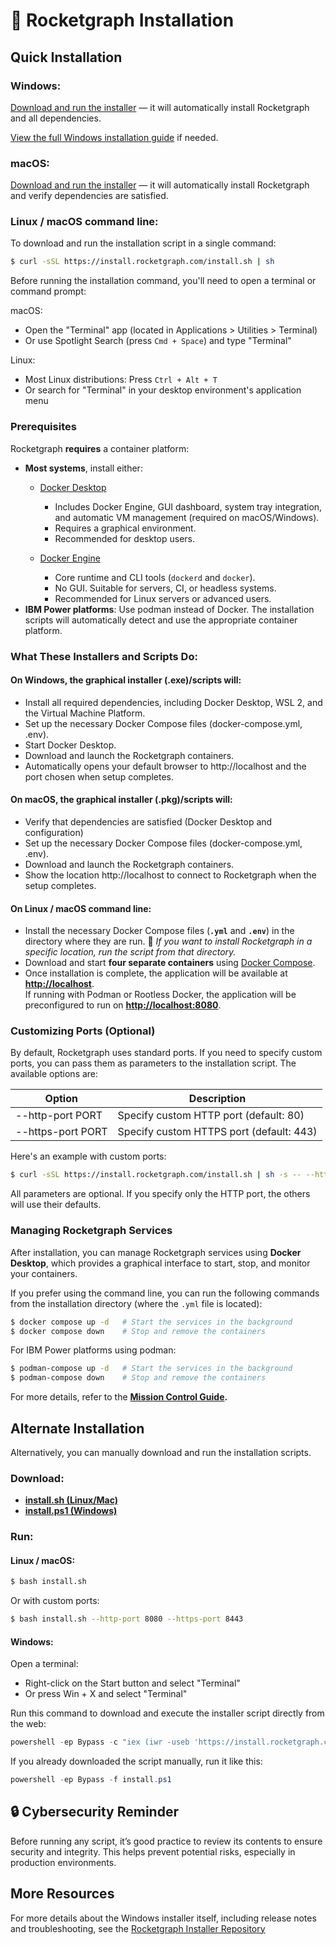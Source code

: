 # 🚀 Rocketgraph Installation

## Quick Installation

### Windows:

[Download and run the installer](https://github.com/Rocketgraphai/rocketgraph-setup/releases/latest/download/RocketgraphSetup.exe) — it will automatically install Rocketgraph and all dependencies.

<a href="https://github.com/Rocketgraphai/rocketgraph-setup/blob/main/docs/v1.3/welcome.md" target="_blank" rel="noopener noreferrer">View the full Windows installation guide</a> if needed.

### macOS:

[Download and run the installer](https://github.com/Rocketgraphai/rocketgraph-setup/releases/latest/download/Rocketgraph.pkg) — it will automatically install Rocketgraph and verify dependencies are satisfied.

### Linux / macOS command line:

To download and run the installation script in a single command:

```bash
$ curl -sSL https://install.rocketgraph.com/install.sh | sh
```

Before running the installation command, you'll need to open a terminal or command prompt:

macOS:

 - Open the "Terminal" app (located in Applications > Utilities > Terminal)
 - Or use Spotlight Search (press `Cmd + Space`) and type "Terminal"

Linux:

 - Most Linux distributions: Press `Ctrl + Alt + T`
 - Or search for "Terminal" in your desktop environment's application menu

### Prerequisites

Rocketgraph **requires** a container platform:

 - **Most systems**, install either:
    - [Docker Desktop](https://www.docker.com/products/docker-desktop)
        - Includes Docker Engine, GUI dashboard, system tray integration, and automatic VM management (required on macOS/Windows).
        - Requires a graphical environment.
        - Recommended for desktop users.

    - [Docker Engine](https://docs.docker.com/engine/install/)
        - Core runtime and CLI tools (`dockerd` and `docker`).
        - No GUI. Suitable for servers, CI, or headless systems.
        - Recommended for Linux servers or advanced users.
 - **IBM Power platforms**: Use podman instead of Docker. The installation scripts will automatically detect and use the appropriate container platform.

### What These Installers and Scripts Do:

#### On Windows, the graphical installer (.exe)/scripts will:

- Install all required dependencies, including Docker Desktop, WSL 2, and the Virtual Machine Platform.
- Set up the necessary Docker Compose files (docker-compose.yml, .env).
- Start Docker Desktop.
- Download and launch the Rocketgraph containers.
- Automatically opens your default browser to http://localhost and the port chosen when setup completes.

#### On macOS, the graphical installer (.pkg)/scripts will:

- Verify that dependencies are satisfied (Docker Desktop and configuration)
- Set up the necessary Docker Compose files (docker-compose.yml, .env).
- Download and launch the Rocketgraph containers.
- Show the location http://localhost to connect to Rocketgraph when the setup completes.

#### On Linux / macOS command line:

- Install the necessary Docker Compose files (**`.yml`** and **`.env`**) in the directory where they are run.
  📌 *If you want to install Rocketgraph in a specific location, run the script from that directory.*
- Download and start **four separate containers** using [Docker Compose](https://docs.docker.com/compose).
- Once installation is complete, the application will be available at **<http://localhost>**.  
  If running with Podman or Rootless Docker, the application will be preconfigured to run on **<http://localhost:8080>**.

### Customizing Ports (Optional)

By default, Rocketgraph uses standard ports.
If you need to specify custom ports, you can pass them as parameters to the installation script.  The available options are:

| Option            | Description                              |
|-------------------|------------------------------------------|
| --http-port PORT  | Specify custom HTTP port (default: 80)   |
| --https-port PORT | Specify custom HTTPS port (default: 443) |

Here's an example with custom ports:
```bash
$ curl -sSL https://install.rocketgraph.com/install.sh | sh -s -- --http-port 8080 --https-port 8443
```

All parameters are optional. If you specify only the HTTP port, the others will use their defaults.


### Managing Rocketgraph Services

After installation, you can manage Rocketgraph services using **Docker Desktop**, which provides a graphical interface to start, stop, and monitor your containers.

If you prefer using the command line, you can run the following commands from the installation directory (where the `.yml` file is located):

```bash
$ docker compose up -d   # Start the services in the background
$ docker compose down    # Stop and remove the containers
```

For IBM Power platforms using podman:

```bash
$ podman-compose up -d   # Start the services in the background
$ podman-compose down    # Stop and remove the containers
```


For more details, refer to the **[Mission Control Guide](https://github.com/Rocketgraphai/rocketgraph/blob/main/README.md).**

## Alternate Installation

Alternatively, you can manually download and run the installation scripts.

### Download:
- **[install.sh (Linux/Mac)](install.sh)**
- **[install.ps1 (Windows)](install.ps1)**

### Run:
#### Linux / macOS:
```bash
$ bash install.sh
```

Or with custom ports:

```bash
$ bash install.sh --http-port 8080 --https-port 8443
```

#### Windows:

Open a terminal:

 - Right-click on the Start button and select "Terminal"
 - Or press Win + X and select "Terminal"

Run this command to download and execute the installer script directly from the web:

```powershell
powershell -ep Bypass -c "iex (iwr -useb 'https://install.rocketgraph.com/install.ps1')"
```

If you already downloaded the script manually, run it like this:

```powershell
powershell -ep Bypass -f install.ps1
```

## 🔒 Cybersecurity Reminder

Before running any script, it’s good practice to review its contents to ensure security and integrity. This helps prevent potential risks, especially in production environments.

## More Resources

For more details about the Windows installer itself, including release notes and troubleshooting, see the
[Rocketgraph Installer Repository](https://github.com/Rocketgraphai/rocketgraph-setup)
